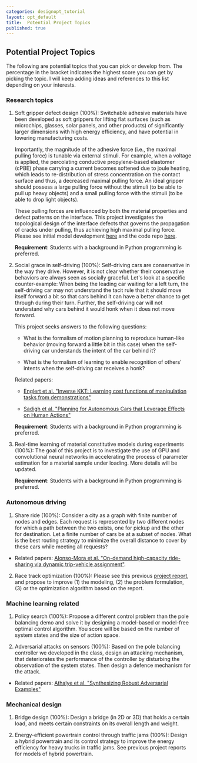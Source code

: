 ```yaml
---
categories: designopt_tutorial
layout: opt_default
title:  Potential Project Topics
published: true
---
```


## Potential Project Topics

The following are potential topics that you can pick or develop from.
The percentage in the bracket indicates the highest score you can
get by picking the topic.
I will keep adding ideas and references to this list depending on
your interests.

### Research topics
1. Soft gripper defect design (100%): Switchable adhesive materials have been developed as
   soft grippers for lifting flat surfaces (such as microchips, glasses, solar panels, and
   other products) of significantly larger dimensions with high energy efficiency, and have
   potential in lowering manufacturing costs.

   Importantly, the magnitude of the adhesive
   force (i.e., the maximal pulling force) is tunable via external stimuli. For example,
   when a voltage is applied, the percolating conductive propylene-based elastomer (cPBE)
   phase carrying a current becomes softened due to joule heating, which leads to
   re-distribution of stress concentration on the contact surface and thus, a decreased
   maximal pulling force. An ideal gripper should possess a large pulling force without the stimuli
   (to be able to pull up heavy objects) and a small pulling force with the stimuli
   (to be able to drop light objects).

   These pulling forces are influenced by both the material properties and defect patterns on
   the interface. This project investigates the topological design of the interface defects
   that governs the propagation of cracks under pulling, thus achieving high maximal pulling
   force. Please see initial model development
   [here](http://designinformaticslab.github.io/_teaching/designopt/projects/DefectTopology.pdf)
   and the code repo [here](https://github.com/DesignInformaticsLab/fracture_network/tree/master).

   **Requirement**: Students with a background in Python programming is preferred.

2. Social grace in self-driving (100%): Self-driving cars are conservative
   in the way they drive. However, it is not clear whether their conservative behaviors
   are always seen as socially graceful. Let's look at a specific counter-example: When being the leading car waiting for a left turn, the self-driving car may not understand the tacit
   rule that it should move itself forward a bit so that cars behind it can have a better
   chance to get through during their turn. Further, the self-driving car will not understand
   why cars behind it would honk when it does not move forward.

   This project seeks answers to the following questions:

   * What is the formalism of motion planning to reproduce human-like behavior (moving forward
   a little bit in this case) when the self-driving car understands the intent of
   the car behind it?

   * What is the formalism of learning to enable recognition of others' intents when
   the self-driving car receives a honk?

   Related papers:

   * [Englert et al. "Inverse KKT: Learning cost functions
   of manipulation tasks from demonstrations"](http://journals.sagepub.com.ezproxy1.lib.asu.edu/doi/pdf/10.1177/0278364917745980)

   * [Sadigh et al. "Planning for Autonomous Cars that Leverage Effects on Human Actions"](https://pdfs.semanticscholar.org/baef/0a1859fc0216c89289c69da88d6dc8399fc7.pdf)

   **Requirement**: Students with a background in Python programming is preferred.

3. Real-time learning of material constitutive models during experiments (100%): The goal of this project
   is to investigate the use of GPU and convolutional neural networks in accelerating the
   process of parameter estimation for a material sample under loading. More details will be updated.

   **Requirement**: Students with a background in Python programming is preferred.
   
### Autonomous driving

1. Share ride (100%): Consider a city as a graph with finite number of nodes and edges. Each request is represented by
two different nodes for which a path between the two exists, one for pickup and the other for destination. 
Let a finite number of cars be at a subset of nodes. What is the best routing strategy to minimize the overall 
 distance to cover by these cars while meeting all requests?

* Related papers: [Alonso-Mora et al. "On-demand high-capacity ride-sharing via dynamic trip-vehicle assignment"](http://www.pnas.org/content/early/2017/01/01/1611675114.full).

2. Race track optimization (100%): Please see this previous
[project report](http://designinformaticslab.github.io/_teaching/designopt/projects/2015/desopt_2015_03.pdf), and
propose to improve (1) the modeling, (2) the problem formulation, (3) or the optimization algorithm based on 
the report.

### Machine learning related

1. Policy search (100%): Propose a different control problem than the pole balancing demo and solve it by designing a model-based or
model-free optimal control algorithm. You score will be based on the number of system states and 
the size of action space.

2. Adversarial attacks on sensors (100%): Based on the pole balancing controller we developed in the class,
design an attacking mechanism, that deteriorates the performance of the controller by disturbing 
the observation of the system states. Then design a defence mechanism for the attack.

* Related papers: [Athalye et al. "Synthesizing Robust Adversarial Examples"](https://arxiv.org/pdf/1707.07397.pdf)

<!--3. Desert on Mars (100%): Consider that you need to build a road on Mars from point A to B. At the moment, -->
<!--you only have a base at A with an energy recharge station. To build the road, you will need to run a vehicle from-->
 <!--A to B, and back to A. The destination B will take T days to reach from A, while the vehicle has a range of T/2. -->
 <!--Therefore, it will be necessary to set up intermediate recharging stations along the road. For example, the -->
 <!--vehicle can run for a distance of T/3 (we are equating time to distance by assuming constant speed), store T/3 -->
 <!--at that location, and return back to A for a full recharge. Question: What is the minimal total energy expense?-->
 <!---->
 
### Mechanical design

1. Bridge design (100%): Design a bridge (in 2D or 3D) that holds a certain load, and meets certain constraints on
its overall length and weight.

2. Energy-efficient powertrain control through traffic jams (100%):
Design a hybrid powertrain and its control strategy to improve the energy efficiency for heavy trucks
in traffic jams. See previous project reports for models of hybrid powertrain.


 